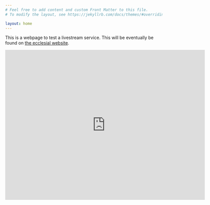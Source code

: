 ```yaml
---
# Feel free to add content and custom Front Matter to this file.
# To modify the layout, see https://jekyllrb.com/docs/themes/#overriding-theme-defaults

layout: home
---
```

This is a webpage to test a livestream service. This will be eventually be found on [the ecclesial website](ttgbiblecentre.com.au).

<iframe width="640" height="480" src="https://www.youtube.com/embed/CZ_vHWFr2zk" frameborder="0" allow="accelerometer; autoplay; encrypted-media; gyroscope; picture-in-picture" allowfullscreen></iframe>
